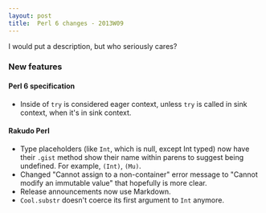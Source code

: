 ```yaml
---
layout: post
title:  Perl 6 changes - 2013W09
---
```

I would put a description, but who seriously cares?

### New features
#### Perl 6 specification
* Inside of `try` is considered eager context, unless `try` is called
  in sink context, when it's in sink context.

#### Rakudo Perl
* Type placeholders (like `Int`, which is null, except Int typed) now
  have their `.gist` method show their name within parens to suggest
  being undefined. For example, `(Int)`, `(Mu)`.
* Changed "Cannot assign to a non-container" error message to "Cannot
  modify an immutable value" that hopefully is more clear.
* Release announcements now use Markdown.
* `Cool.substr` doesn't coerce its first argument to `Int` anymore.
